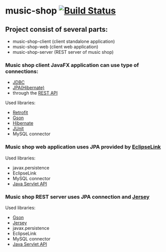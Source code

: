 # music-shop [![Build Status](https://travis-ci.org/hbvhuwe/music-shop.svg?branch=master)](https://travis-ci.org/hbvhuwe/music-shop)

## Project consist of several parts:
 - music-shop-client (client standalone application)
 - music-shop-web (client web application)
 - music-shop-server (REST server of music shop)

### Music shop client JavaFX application can use type of connections:
 - [JDBC](https://ru.wikipedia.org/wiki/Java_Database_Connectivity)
 - [JPA(Hibernate)](http://hibernate.org/)
 - through the [REST API](https://ru.wikipedia.org/wiki/REST)

Used libraries:
 - [Retrofit](http://square.github.io/retrofit/)
 - [Gson](https://github.com/google/gson)
 - [Hibernate](http://hibernate.org/)
 - [JUnit](https://junit.org/junit4/)
 - MySQL connector

### Music shop web application uses JPA provided by [EclipseLink](https://ru.wikipedia.org/wiki/EclipseLink)
Used libraries:
 - javax.persistence
 - EclipseLink
 - MySQL connector
 - [Java Servlet API](https://mvnrepository.com/artifact/javax.servlet/javax.servlet-api)

### Music shop REST server uses JPA connection and [Jersey](https://jersey.github.io/)
Used libraries:
 - [Gson](https://github.com/google/gson)
 - [Jersey](https://jersey.github.io/)
 - javax.persistence
 - EclipseLink
 - MySQL connector
 - [Java Servlet API](https://mvnrepository.com/artifact/javax.servlet/javax.servlet-api)
